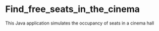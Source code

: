 # Find_free_seats_in_the_cinema
This Java application simulates the occupancy of seats in a cinema hall
